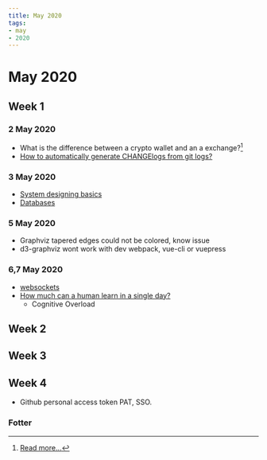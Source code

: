 ```yaml
---
title: May 2020
tags:
- may
- 2020
---
```


# May 2020

<TagLinks />

## Week 1

### 2 May 2020

* What is the difference between a crypto wallet and an a exchange?[^1]
* [How to automatically generate CHANGElogs from git logs?](../notes/gitchangelog)

###  3 May 2020

* [System designing basics](../programming/systemdesigning.md)
* [Databases](../programming/databases.md)

###  5 May 2020

* Graphviz tapered edges could not be colored, know issue
* d3-graphviz wont work with dev webpack, vue-cli or vuepress

### 6,7 May 2020

* [websockets](../webdevelopment/websockets.md)
* [How much can a human learn in a single day?](https://www.scotthyoung.com/blog/2017/11/15/how-much-can-you-possibly-learn/)
  * Cognitive Overload

## Week 2

## Week 3

## Week 4

* Github personal access token PAT, SSO.


### Fotter

[^1]: [Read more...](../crypto/intro.md)


<SimpleNewsletter/>
<Disqus />
